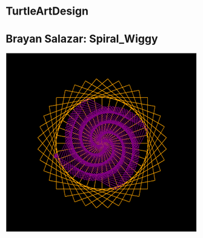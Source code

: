 # TurtleArtDesign
<h1> Brayan Salazar: Spiral_Wiggy </h1>
<img src="https://github.com/bsala1009/TurtleArtDesign/blob/master/Capture.PNG">
